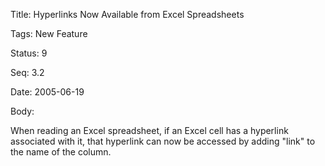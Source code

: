 Title:  Hyperlinks Now Available from Excel Spreadsheets

Tags:   New Feature

Status: 9

Seq:    3.2

Date:   2005-06-19

Body:

When reading an Excel spreadsheet, if an Excel cell has a hyperlink associated with it, that hyperlink can now be accessed by adding &quot;link&quot; to the name of the column.
